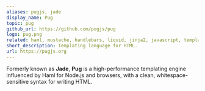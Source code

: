 ```yaml
---
aliases: pugjs, jade
display_name: Pug
topic: pug
github_url: https://github.com/pugjs/pug
logo: pug.png
related: haml, mustache, handlebars, liquid, jinja2, javascript, templating, ejs-templates, nodejs
short_description: Templating language for HTML.
url: https://pugjs.org
---
```

Formerly known as **Jade**, **Pug** is a high-performance templating engine influenced by Haml for Node.js and browsers, with a clean, whitespace-sensitive syntax for writing HTML.
